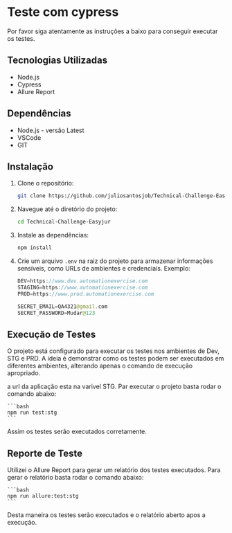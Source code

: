 # Teste com cypress

Por favor siga atentamente as instruções a baixo para conseguir executar os testes.

## Tecnologias Utilizadas
- Node.js
- Cypress
- Allure Report

## Dependências
- Node.js - versão Latest
- VSCode 
- GIT

## Instalação

1. Clone o repositório:
   ```bash
   git clone https://github.com/juliosantosjob/Technical-Challenge-Easyjur.git
   ```

2. Navegue até o diretório do projeto:
   ```bash
   cd Technical-Challenge-Easyjur
   ```

3. Instale as dependências:
   ```bash
   npm install
   ```

4. Crie um arquivo `.env` na raiz do projeto para armazenar informações sensíveis, como URLs de ambientes e credenciais. Exemplo:

    ```kotlin
    DEV=https://www.dev.automationexercise.com
    STAGING=https://www.automationexercise.com
    PROD=https://www.prod.automationexercise.com

    SECRET_EMAIL=QA4321@gmail.com
    SECRET_PASSWORD=Mudar@123
    ```

## Execução de Testes

O projeto está configurado para executar os testes nos ambientes de Dev, STG e PRD. A ideia é demonstrar como os testes podem ser executados em diferentes ambientes, alterando apenas o comando de execução apropriado.

a url da aplicação esta na varivel STG. Par executar o projeto basta rodar o comando abaixo:

    ```bash
    npm run test:stg
    ```

Assim os testes serão executados corretamente.

## Reporte de Teste

Utilizei o Allure Report para gerar um relatório dos testes executados. Para gerar o relatório basta rodar o comando abaixo:

    ```bash
    npm run allure:test:stg
    ```

Desta maneira os testes serão executados e o relatório aberto apos a execução.
